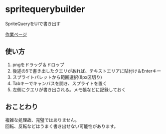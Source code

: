 # spritequerybuilder
SpriteQueryをUIで書き出す

[作業ページ]( http://oshiimizunohuta.github.io/spritequerybuilder/)

## 使い方
1. pngをドラッグ＆ドロップ
2. 後述の5で書き出したクエリがあれば、テキストエリアに貼付け＆Enterキー
3. スプライトパレットから範囲選択(8px区切り)
4. Tabキーでキャンバスを開き、スプライトを置く
5. 左側にクエリが書き出される。メモ帳などに記録しておく


## おことわり
複雑な処理故、完璧ではありません。  
回転、反転などはうまく書き出せない可能性があります。